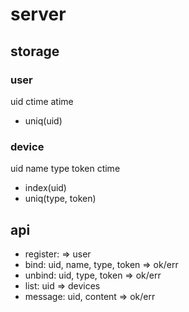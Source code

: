 # server

## storage
### user
uid ctime atime
* uniq(uid)

### device
uid name type token ctime
* index(uid)
* uniq(type, token)

## api
* register: => user
* bind: uid, name, type, token => ok/err
* unbind: uid, type, token => ok/err
* list: uid => devices
* message: uid, content => ok/err
